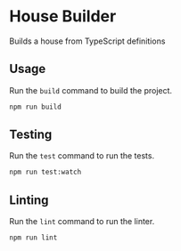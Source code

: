 # House Builder
Builds a house from TypeScript definitions
## Usage
Run the `build` command to build the project.
```bash
npm run build
```
## Testing
Run the `test` command to run the tests.
```bash
npm run test:watch
```
## Linting
Run the `lint` command to run the linter.
```bash
npm run lint
```


